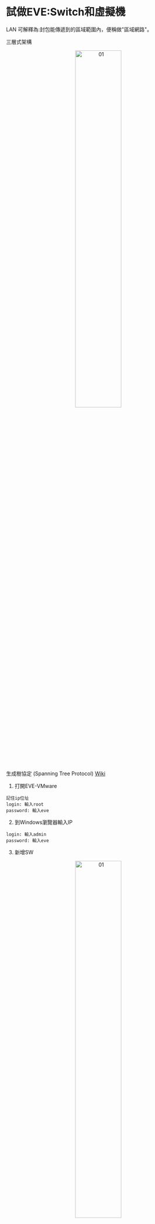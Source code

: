 # 試做EVE:Switch和虛擬機


LAN 可解釋為:封包能傳遞到的區域範圍內，便稱做"區域網路"。

三層式架構
<div  align="center">    
 <img src="https://github.com/TKTim/EVE/blob/master/Pics/01.png" width = "50%" height = "50%" alt="01" align=center />
</div>



生成樹協定 (Spanning Tree Protocol) [Wiki](https://zh.wikipedia.org/wiki/%E7%94%9F%E6%88%90%E6%A0%91%E5%8D%8F%E8%AE%AE)

1. 打開EVE-VMware
```
記住ip位址
login: 輸入root
password: 輸入eve
```
2. 到Windows瀏覽器輸入IP
```
login: 輸入admin
password: 輸入eve
```
3. 新增SW

<div  align="center">    
 <img src="https://github.com/TKTim/EVE/blob/master/Pics/03.jpg" width = "50%" height = "50%" alt="01" align=center />
</div>


4. 新增 VPC

<div  align="center">    
 <img src="https://github.com/TKTim/EVE/blob/master/Pics/04.jpg" width = "50%" height = "50%" alt="01" align=center />
</div>

5. 設置
```
左邊欄位 more action -> start all nodes

雙擊VPC2:
    ip 192.168.1.1 255.255.255.0
-------------------------------------------
雙擊VPC2:
    ip 192.168.1.2 255.255.255.0
------------------------------------------- 
右鍵點擊SW:
    Capture.
    下載檔案並開啟。
------------------------------------------- 
在VPC3輸入:
    ping 192.168.1.1
```

測試成功
<div  align="center">    
 <img src="https://github.com/TKTim/EVE/blob/master/Pics/02.jpg" width = "50%" height = "50%" alt="01" align=center />
</div>
